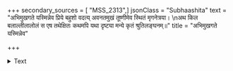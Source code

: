 +++
secondary_sources = [ "MSS_2313",]
jsonClass = "Subhaashita"
text = "अभिमुखगते यस्मिन्नेव प्रिये बहुशो वदत्य् अवनतमुखं तूष्णीमेव स्थितं मृगनेत्रया।  \nअथ किल बलाल्लीलालोलं स एष तथेक्षितः कथमपि यथा दृष्ट्या मन्ये कृतं श्रुतिलङ्घनम्॥"
title = "अभिमुखगते यस्मिन्नेव"

+++

<details><summary>Text</summary>

अभिमुखगते यस्मिन्नेव प्रिये बहुशो वदत्य् अवनतमुखं तूष्णीमेव स्थितं मृगनेत्रया।  
अथ किल बलाल्लीलालोलं स एष तथेक्षितः कथमपि यथा दृष्ट्या मन्ये कृतं श्रुतिलङ्घनम्॥
</details>
